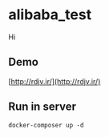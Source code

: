 # alibaba_test

Hi

## Demo 
[http://rdjv.ir/](http://rdjv.ir/)


## Run in server 
``docker-composer up -d``
